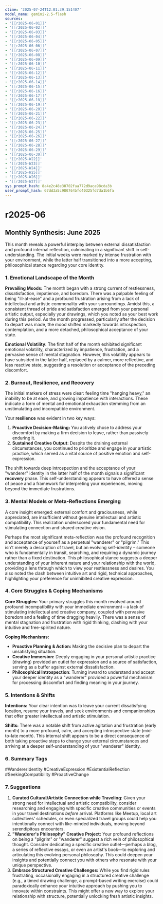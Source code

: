```yaml
---
ctime: '2025-07-24T12:01:39.151407'
model_name: gemini-2.5-flash
sources:
- '[[r2025-06-01]]'
- '[[r2025-06-02]]'
- '[[r2025-06-03]]'
- '[[r2025-06-04]]'
- '[[r2025-06-05]]'
- '[[r2025-06-06]]'
- '[[r2025-06-07]]'
- '[[r2025-06-08]]'
- '[[r2025-06-09]]'
- '[[r2025-06-10]]'
- '[[r2025-06-11]]'
- '[[r2025-06-12]]'
- '[[r2025-06-13]]'
- '[[r2025-06-14]]'
- '[[r2025-06-15]]'
- '[[r2025-06-16]]'
- '[[r2025-06-17]]'
- '[[r2025-06-18]]'
- '[[r2025-06-19]]'
- '[[r2025-06-20]]'
- '[[r2025-06-21]]'
- '[[r2025-06-22]]'
- '[[r2025-06-23]]'
- '[[r2025-06-24]]'
- '[[r2025-06-25]]'
- '[[r2025-06-26]]'
- '[[r2025-06-27]]'
- '[[r2025-06-28]]'
- '[[r2025-06-29]]'
- '[[r2025-06-30]]'
- '[[r2025-W22]]'
- '[[r2025-W23]]'
- '[[r2025-W24]]'
- '[[r2025-W25]]'
- '[[r2025-W26]]'
- '[[r2025-W27]]'
sys_prompt_hash: 8a4e2c48e30702faa772d9aca98cda3b
user_prompt_hash: 67dd3a5c980764bfc40325fd7da1b6fa
---
```

# r2025-06

## Monthly Synthesis: June 2025

This month reveals a powerful interplay between external dissatisfaction and profound internal reflection, culminating in a significant shift in self-understanding. The initial weeks were marked by intense frustration with your environment, while the latter half transitioned into a more accepting, philosophical stance regarding your core identity.

### 1. Emotional Landscape of the Month

**Prevailing Moods:** The month began with a strong current of restlessness, dissatisfaction, impatience, and boredom. There was a palpable feeling of being "ill-at-ease" and a profound frustration arising from a lack of intellectual and artistic commonality with your surroundings. Amidst this, a consistent thread of pride and satisfaction emerged from your personal artistic output, especially your drawings, which you noted as your best work during this period. As the month progressed, particularly after the decision to depart was made, the mood shifted markedly towards introspection, contemplation, and a more detached, philosophical acceptance of your state.

**Emotional Volatility:** The first half of the month exhibited significant emotional volatility, characterized by impatience, frustration, and a pervasive sense of mental stagnation. However, this volatility appears to have subsided in the latter half, replaced by a calmer, more reflective, and less reactive state, suggesting a resolution or acceptance of the preceding discomfort.

### 2. Burnout, Resilience, and Recovery

The initial markers of stress were clear: feeling time "hanging heavy," an inability to be at ease, and growing impatience with interactions. These indicate a form of mental and emotional exhaustion stemming from an unstimulating and incompatible environment.

Your **resilience** was evident in two key ways:
1.  **Proactive Decision-Making:** You actively chose to address your discomfort by making a firm decision to leave, rather than passively enduring it.
2.  **Sustained Creative Output:** Despite the draining external circumstances, you continued to prioritize and engage in your artistic practice, which served as a vital source of positive emotion and self-expression.

The shift towards deep introspection and the acceptance of your "wanderer" identity in the latter half of the month signals a significant **recovery** phase. This self-understanding appears to have offered a sense of peace and a framework for interpreting your experiences, moving beyond the immediate frustrations.

### 3. Mental Models or Meta-Reflections Emerging

A core insight emerged: external comfort and graciousness, while appreciated, are insufficient without genuine intellectual and artistic compatibility. This realization underscored your fundamental need for stimulating connection and shared creative vision.

Perhaps the most significant meta-reflection was the profound recognition and acceptance of yourself as a perpetual "wanderer" or "pilgrim." This isn't merely a description of travel, but an evolving self-identity – someone who is fundamentally in transit, searching, and requiring a dynamic journey rather than a fixed destination. This philosophical stance suggests a deeper understanding of your inherent nature and your relationship with the world, providing a lens through which to view your restlessness and desires. You also noted the clash between intuitive art and rigid, technical approaches, highlighting your preference for uninhibited creative expression.

### 4. Core Struggles & Coping Mechanisms

**Core Struggles:** Your primary struggles this month revolved around profound incompatibility with your immediate environment – a lack of stimulating intellectual and creative company, coupled with pervasive boredom and a feeling of time dragging heavily. There was a sense of mental stagnation and frustration with rigid thinking, clashing with your intuitive and free-spirited nature.

**Coping Mechanisms:**
*   **Proactive Planning & Action:** Making the decisive plan to depart the unsatisfying situation.
*   **Creative Immersion:** Deeply engaging in your personal artistic practice (drawing) provided an outlet for expression and a source of satisfaction, serving as a buffer against external dissatisfaction.
*   **Philosophical Introspection:** Turning inward to understand and accept your deeper identity as a "wanderer" provided a powerful mechanism for processing discomfort and finding meaning in your journey.

### 5. Intentions & Shifts

**Intentions:** Your clear intention was to leave your current dissatisfying location, resume your travels, and seek environments and companionships that offer greater intellectual and artistic stimulation.

**Shifts:** There was a notable shift from active agitation and frustration (early month) to a more profound, calm, and accepting introspective state (mid-to-late month). This internal shift appears to be a direct consequence of both taking proactive steps to change your external circumstances and arriving at a deeper self-understanding of your "wanderer" identity.

### 6. Summary Tags

#WandererIdentity #CreativeExpression #ExistentialReflection #SeekingCompatibility #ProactiveChange

### 7. Suggestions

1.  **Curated Cultural/Artistic Connection while Traveling:** Given your strong need for intellectual and artistic compatibility, consider researching and engaging with specific creative communities or events in your travel destinations *before* arrival. Platforms like Meetup, local art collectives' schedules, or even specialized travel groups could help you intentionally connect with like-minded individuals, moving beyond serendipitous encounters.
2.  **"Wanderer's Philosophy" Creative Project:** Your profound reflections on being a "pilgrim" or "wanderer" suggest a rich vein of philosophical thought. Consider dedicating a specific creative outlet—perhaps a blog, a series of reflective essays, or even an artist's book—to exploring and articulating this evolving personal philosophy. This could deepen your insights and potentially connect you with others who resonate with your unique perspective.
3.  **Embrace Structured Creative Challenges:** While you find rigid rules frustrating, occasionally engaging in a structured creative challenge (e.g., a timed drawing challenge, a prompt-based writing exercise) could paradoxically enhance your intuitive approach by pushing you to innovate within constraints. This might offer a new way to explore your relationship with structure, potentially unlocking fresh artistic insights.